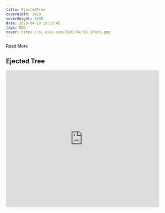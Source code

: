 ```yaml
---
title: EjectedTree
coverWidth: 1920
coverHeight: 1080
date: 2020-04-19 19:13:45
tags: DDD
cover: https://s1.ax1x.com/2020/04/19/JKfonS.png
---
```


Read More
<!-- more -->

## Ejected Tree

<iframe style="width:100%;height:450px;box-shadow:0px 0px 10px #eee;border-radius:5px" src="https://www.ddd.online/jq/webEdit/project/embedProject/aQIAuuGs-Z5Q2RJeS-K8R85rhD-HTmkcowJ" frameborder="0" allowvr allowfullscreen mozallowfullscreen="true" webkitallowfullscreen="true" onmousewheel="">
</iframe>
